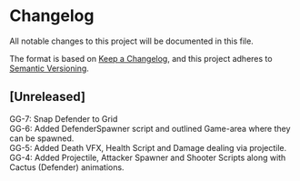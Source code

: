 # Changelog
All notable changes to this project will be documented in this file.

The format is based on [Keep a Changelog](https://keepachangelog.com/en/1.0.0/),
and this project adheres to [Semantic Versioning](https://semver.org/spec/v2.0.0.html).

## [Unreleased]  
GG-7: Snap Defender to Grid  
GG-6: Added DefenderSpawner script and outlined Game-area where they can be spawned.  
GG-5: Added Death VFX, Health Script and Damage dealing via projectile.  
GG-4: Added Projectile, Attacker Spawner and Shooter Scripts along with Cactus (Defender) animations.  